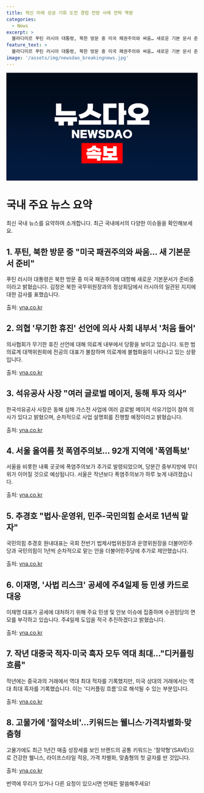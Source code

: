 ```yaml
---
title: 혁신 미래 성공 기회 도전 경험 전망 사례 전략 역량
categories:
  - News
excerpt: >
  블라디미르 푸틴 러시아 대통령, 북한 방문 중 미국 패권주의와 싸움… 새로운 기본 문서 준비 발언. 의협의 무기한 휴진 선언에 의사들 당황. 김동섭 석유공사 사장 글로벌 메이저, 동해 투자 의사 언급. 서울에도 올여름 첫 폭염주의보. 추경호 국회 법사·운영위 직접 맡자 제안. 더불어민주당 이재명 대표, 사법 리스크에 공세 맞서 주4일제 적극 추진. 우리나라, 중국 거래 봉합 최대 적자·미국 흑자 기록. 고물가에도 절약소비 트렌드 부상. 육군 12사단 훈련병 사망에 모친 편지 공개. 강남역 연인 살해 사건 용의자, 대학서 제적 처리.
feature_text: >
  블라디미르 푸틴 러시아 대통령, 북한 방문 중 미국 패권주의와 싸움… 새로운 기본 문서 준비 발언. 의협의 무기한 휴진 선언에 의사들 당황. 김동섭 석유공사 사장 글로벌 메이저, 동해 투자 의사 언급. 서울에도 올여름 첫 폭염주의보. 추경호 국회 법사·운영위 직접 맡자 제안. 더불어민주당 이재명 대표, 사법 리스크에 공세 맞서 주4일제 적극 추진. 우리나라, 중국 거래 봉합 최대 적자·미국 흑자 기록. 고물가에도 절약소비 트렌드 부상. 육군 12사단 훈련병 사망에 모친 편지 공개. 강남역 연인 살해 사건 용의자, 대학서 제적 처리.
image: '/assets/img/newsdao_breakingnews.jpg'
---
```


<p><img src="/assets/img/newsdao_breakingnews.jpg" alt="implanttips 속보" /></p>

<h1>국내 주요 뉴스 요약</h1>

<p data-ke-size="size16">최신 국내 뉴스를 요약하여 소개합니다. 최근 국내에서의 다양한 이슈들을 확인해보세요.</p>

<h2 data-ke-size="size26">1. 푸틴, 북한 방문 중 "미국 패권주의와 싸움… 새 기본문서 준비"</h2>

<p data-ke-size="size16">푸틴 러시아 대통령은 북한 방문 중 미국 패권주의에 대항해 새로운 기본문서가 준비중이라고 밝혔습니다. 김정은 북한 국무위원장과의 정상회담에서 러시아의 일관된 지지에 대한 감사를 표했습니다.</p>

<p data-ke-size="size16">출처: <a href="https://www.yna.co.kr/view/AKR20240619100300009">yna.co.kr</a></p>

<h2 data-ke-size="size26">2. 의협 '무기한 휴진' 선언에 의사 사회 내부서 '처음 들어'</h2>

<p data-ke-size="size16">의사협회가 무기한 휴진 선언에 대해 의료계 내부에서 당황을 보이고 있습니다. 또한 범의료계 대책위원회에 전공의 대표가 불참하며 의료계에 불협화음이 나타나고 있는 상황입니다.</p>

<p data-ke-size="size16">출처: <a href="https://www.yna.co.kr/view/AKR20240619088851530">yna.co.kr</a></p>

<h2 data-ke-size="size26">3. 석유공사 사장 "여러 글로벌 메이저, 동해 투자 의사"</h2>

<p data-ke-size="size16">한국석유공사 사장은 동해 심해 가스전 사업에 여러 글로벌 메이저 석유기업이 참여 의사가 있다고 밝혔으며, 순차적으로 사업 설명회를 진행할 예정이라고 밝혔습니다.</p>

<p data-ke-size="size16">출처: <a href="https://www.yna.co.kr/view/AKR20240619055600003">yna.co.kr</a></p>

<h2 data-ke-size="size26">4. 서울 올여름 첫 폭염주의보… 92개 지역에 '폭염특보'</h2>

<p data-ke-size="size16">서울을 비롯한 내륙 곳곳에 폭염주의보가 추가로 발령되었으며, 당분간 중부지방에 무더위가 이어질 것으로 예상됩니다. 서울은 작년보다 폭염주의보가 하루 늦게 내려졌습니다.</p>

<p data-ke-size="size16">출처: <a href="https://www.yna.co.kr/view/AKR20240619067400530">yna.co.kr</a></p>

<h2 data-ke-size="size26">5. 추경호 "법사·운영위, 민주-국민의힘 순서로 1년씩 맡자"</h2>

<p data-ke-size="size16">국민의힘 추경호 원내대표는 국회 전반기 법제사법위원장과 운영위원장을 더불어민주당과 국민의힘이 1년씩 순차적으로 맡는 안을 더불어민주당에 추가로 제안했습니다.</p>

<p data-ke-size="size16">출처: <a href="https://www.yna.co.kr/view/AKR20240619071551001">yna.co.kr</a></p>

<h2 data-ke-size="size26">6. 이재명, '사법 리스크' 공세에 주4일제 등 민생 카드로 대응</h2>

<p data-ke-size="size16">이재명 대표가 공세에 대처하기 위해 주요 민생 및 안보 이슈에 집중하며 수권정당의 면모를 부각하고 있습니다. 주4일제 도입을 적극 추진하겠다고 밝혔습니다.</p>

<p data-ke-size="size16">출처: <a href="https://www.yna.co.kr/view/AKR20240619064500001">yna.co.kr</a></p>

<h2 data-ke-size="size26">7. 작년 대중국 적자·미국 흑자 모두 역대 최대…"디커플링 흐름"</h2>

<p data-ke-size="size16">작년에는 중국과의 거래에서 역대 최대 적자를 기록했지만, 미국 상대의 거래에서는 역대 최대 흑자를 기록했습니다. 이는 '디커플링 흐름'으로 해석될 수 있는 부분입니다.</p>

<p data-ke-size="size16">출처: <a href="https://www.yna.co.kr/view/AKR20240619079100002">yna.co.kr</a></p>

<h2 data-ke-size="size26">8. 고물가에 '절약소비'…키워드는 웰니스·가격차별화·맞춤형</h2>

<p data-ke-size="size16">고물가에도 최근 1년간 매출 성장세를 보인 브랜드의 공통 키워드는 '절약형'(SAVE)으로 건강한 웰니스, 라이프스타일 적응, 가격 차별화, 맞춤형의 첫 글자를 딴 것입니다.</p>

<p data-ke-size="size16">출처: <a href="https://www.yna.co.kr/view/AKR20240619055400003">yna.co.kr</a></p>

<p>번역에 무리가 있거나 다른 요청이 있으시면 언제든 말씀해주세요!</p>

